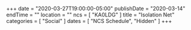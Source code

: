 +++
date = "2020-03-27T19:00:00-05:00"
publishDate = "2020-03-14"
endTime = ""
location = ""
ncs = [ "KA0LDG" ]
title = "Isolation Net"
categories = [ "Social" ]
dates = [ "NCS Schedule", "Hidden" ]
+++
